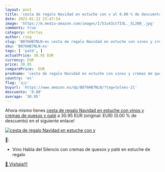 ```yaml
---
layout: post
title: 'cesta de regalo Navidad en estuche con v al 0.00 % de descuento'
date: 2021-01-22 23:47:54
image: 'https://m.media-amazon.com/images/I/51u43itfIdL._SL200_.jpg'
comments: true
category: ofertas
author: ring
slug: 'B076HB7NLN-es cesta de regalo Navidad en estuche con vinos y cremas de...'
sku: 'B076HB7NLN-es'
tags: [ 'paté', ]
actualPrice: 30.95 EUR
currency: EUR
price: 30.95
comparePrice:  EUR
prodname: 'cesta de regalo Navidad en estuche con vinos y cremas de quesos y paté'
country: 'es'
flag: '🇪🇸'
buyurl: 'https://www.amazon.es/dp/B076HB7NLN/?tag=tolees-21'
descuento: '0.00'
average: '30.95'
---
```


Ahora mismo tienes [cesta de regalo Navidad en estuche con vinos y cremas de quesos y paté](https://www.amazon.es/dp/B076HB7NLN/?tag=tolees-21) a 30.95 EUR (original:  EUR) (0.00 %  de descuento) en el siguiente enlace!

[![cesta de regalo Navidad en estuche con v](https://m.media-amazon.com/images/I/51u43itfIdL._SL200_.jpg)](https://www.amazon.es/dp/B076HB7NLN/?tag=tolees-21)

🔎:

- Vino Habla del Silencio con cremas de quesos y paté en estuche de regalo

[🛒 Visítala!!!](https://www.amazon.es/dp/B076HB7NLN/?tag=tolees-21)
